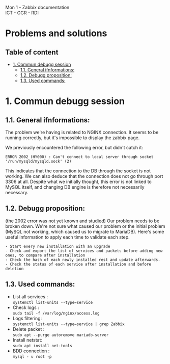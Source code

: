 Mon 1 - Zabbix documentation <br>
ICT - GGR - RDI

# Problems and solutions

## Table of content
- [1. Commun debugg session](#1-commun-debugg-session)
  - [1.1. General ifnformations:](#11-general-ifnformations)
  - [1.2. Debugg proposition:](#12-debugg-proposition)
  - [1.3. Used commands:](#13-used-commands)

# 1. Commun debugg session
## 1.1. General ifnformations:
The problem we're having is related to NGINX connection. It seems to be running correctly, but it's impossible to display the zabbix page. 

We previously encountered the following error, but didn't catch it:
```
ERROR 2002 (HY000) : Can't connect to local server through socket '/run/mysqld/mysqld.sock' (2)
```

This indicates that the connection to the DB through the socket is not working. We can also deduce that the connection does not go through port 3306 at all. Despite what we initially thought, this error is not linked to MySQL itself, and changing DB engine is therefore not necessarily necessary.



## 1.2. Debugg proposition:
(the 2002 error was not yet known and studied)
Our problem needs to be broken down. We're not sure what caused our problem or the initial problem (MySQL not working, which caused us to migrate to MariaDB). Here's some useful information to apply each time to validate each step.
```
- Start every new installation with an upgrade
- Check and export the list of services and packets before adding new ones, to compare after installation
- Check the hash of each newly installed rest and update afterwards.
- Check the status of each service after installation and before deletion
```


## 1.3. Used commands:
- List all services : <br> ``` systemctl list-units --type=service ```
- Check logs : <br> ``` sudo tail -f /var/log/nginx/access.log ```
- Logs filtering: <br> ``` systemctl list-units --type=service | grep Zabbix ```
- Delete packet : <br> ``` sudo apt --purge autoremove mariadb-server ```
- Install netstat: <br> ``` sudo apt install net-tools ```
- BDD connection : <br> ``` mysql - u root -p ```
